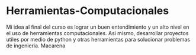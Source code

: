 # Herramientas-Computacionales
  Mi idea al final del curso es lograr un buen entendimiento y un alto nivel en el uso de herramientas computacionales. Asi mismo,
desarrollar proyectos utiles por medio de python y otras herramientas para solucionar problemas de ingenieria.
Macarena